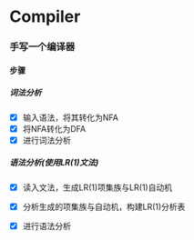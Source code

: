 # Compiler

### 手写一个编译器

#### 步骤

##### 词法分析

- [x] 输入语法，将其转化为NFA
- [x] 将NFA转化为DFA
- [x] 进行词法分析

##### 语法分析(使用LR(1)文法)

- [x] 读入文法，生成LR(1)项集族与LR(1)自动机
- [x] 分析生成的项集族与自动机，构建LR(1)分析表
- [x] 进行语法分析

